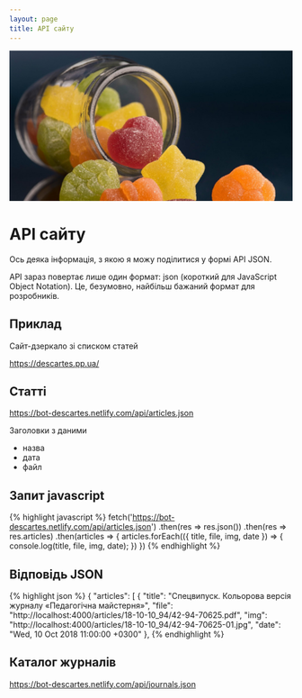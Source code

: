 ```yaml
---
layout: page
title: API сайту
---
```


<p>
  <picture>
    <source srcset="assets/images/1-min-46x.webp" type="image/webp">
    <img src="assets/images/1-min-46x.jpg" alt="Апі!" class="rounded mx-auto d-block">
  </picture>
</p>

# <i class="fab fa-quinscape"></i> API сайту

Ось деяка інформація, з якою я можу поділитися у формі API JSON.

API зараз повертає лише один формат: json (короткий для JavaScript Object Notation). Це, безумовно, найбільш бажаний формат для розробників.

## Приклад

Сайт-дзеркало зі списком статей

<https://descartes.pp.ua/>

##  Статті

<https://bot-descartes.netlify.com/api/articles.json>

Заголовки з даними
 * назва
 * дата
 * файл

## Запит javascript
{% highlight javascript %}
fetch('https://bot-descartes.netlify.com/api/articles.json')
 .then(res => res.json())
 .then(res => res.articles)
 .then(articles => {
   articles.forEach(({
     title,
     file,
     img,
     date
   }) => {
     console.log(title, file, img, date);
   })
 })
{% endhighlight %}

## Bідповідь JSON
{% highlight json %}
{
  "articles": [
    {
      "title": "Спецвипуск. Кольорова версія журналу «Педагогічна майстерня»",
      "file": "http://localhost:4000/articles/18-10-10_94/42-94-70625.pdf",
      "img": "http://localhost:4000/articles/18-10-10_94/42-94-70625-01.jpg",
      "date": "Wed, 10 Oct 2018 11:00:00 +0300"
      },
{% endhighlight %}

##  Каталог журналів

<https://bot-descartes.netlify.com/api/journals.json>
